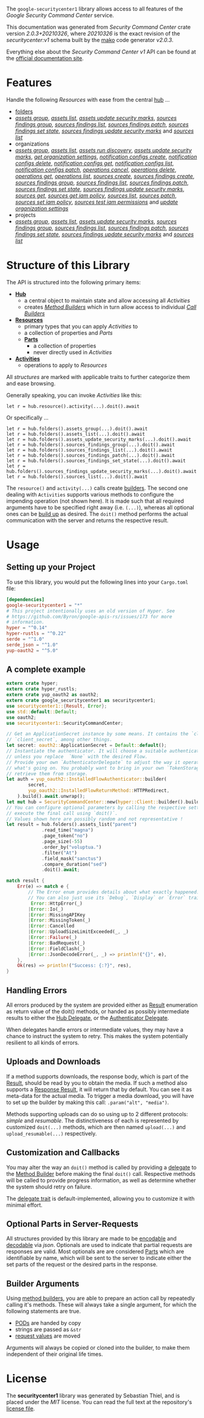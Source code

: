 <!---
DO NOT EDIT !
This file was generated automatically from 'src/mako/api/README.md.mako'
DO NOT EDIT !
-->
The `google-securitycenter1` library allows access to all features of the *Google Security Command Center* service.

This documentation was generated from *Security Command Center* crate version *2.0.3+20210326*, where *20210326* is the exact revision of the *securitycenter:v1* schema built by the [mako](http://www.makotemplates.org/) code generator *v2.0.3*.

Everything else about the *Security Command Center* *v1* API can be found at the
[official documentation site](https://cloud.google.com/security-command-center).
# Features

Handle the following *Resources* with ease from the central [hub](https://docs.rs/google-securitycenter1/2.0.3+20210326/google_securitycenter1/SecurityCommandCenter) ... 

* [folders](https://docs.rs/google-securitycenter1/2.0.3+20210326/google_securitycenter1/api::Folder)
 * [*assets group*](https://docs.rs/google-securitycenter1/2.0.3+20210326/google_securitycenter1/api::FolderAssetGroupCall), [*assets list*](https://docs.rs/google-securitycenter1/2.0.3+20210326/google_securitycenter1/api::FolderAssetListCall), [*assets update security marks*](https://docs.rs/google-securitycenter1/2.0.3+20210326/google_securitycenter1/api::FolderAssetUpdateSecurityMarkCall), [*sources findings group*](https://docs.rs/google-securitycenter1/2.0.3+20210326/google_securitycenter1/api::FolderSourceFindingGroupCall), [*sources findings list*](https://docs.rs/google-securitycenter1/2.0.3+20210326/google_securitycenter1/api::FolderSourceFindingListCall), [*sources findings patch*](https://docs.rs/google-securitycenter1/2.0.3+20210326/google_securitycenter1/api::FolderSourceFindingPatchCall), [*sources findings set state*](https://docs.rs/google-securitycenter1/2.0.3+20210326/google_securitycenter1/api::FolderSourceFindingSetStateCall), [*sources findings update security marks*](https://docs.rs/google-securitycenter1/2.0.3+20210326/google_securitycenter1/api::FolderSourceFindingUpdateSecurityMarkCall) and [*sources list*](https://docs.rs/google-securitycenter1/2.0.3+20210326/google_securitycenter1/api::FolderSourceListCall)
* organizations
 * [*assets group*](https://docs.rs/google-securitycenter1/2.0.3+20210326/google_securitycenter1/api::OrganizationAssetGroupCall), [*assets list*](https://docs.rs/google-securitycenter1/2.0.3+20210326/google_securitycenter1/api::OrganizationAssetListCall), [*assets run discovery*](https://docs.rs/google-securitycenter1/2.0.3+20210326/google_securitycenter1/api::OrganizationAssetRunDiscoveryCall), [*assets update security marks*](https://docs.rs/google-securitycenter1/2.0.3+20210326/google_securitycenter1/api::OrganizationAssetUpdateSecurityMarkCall), [*get organization settings*](https://docs.rs/google-securitycenter1/2.0.3+20210326/google_securitycenter1/api::OrganizationGetOrganizationSettingCall), [*notification configs create*](https://docs.rs/google-securitycenter1/2.0.3+20210326/google_securitycenter1/api::OrganizationNotificationConfigCreateCall), [*notification configs delete*](https://docs.rs/google-securitycenter1/2.0.3+20210326/google_securitycenter1/api::OrganizationNotificationConfigDeleteCall), [*notification configs get*](https://docs.rs/google-securitycenter1/2.0.3+20210326/google_securitycenter1/api::OrganizationNotificationConfigGetCall), [*notification configs list*](https://docs.rs/google-securitycenter1/2.0.3+20210326/google_securitycenter1/api::OrganizationNotificationConfigListCall), [*notification configs patch*](https://docs.rs/google-securitycenter1/2.0.3+20210326/google_securitycenter1/api::OrganizationNotificationConfigPatchCall), [*operations cancel*](https://docs.rs/google-securitycenter1/2.0.3+20210326/google_securitycenter1/api::OrganizationOperationCancelCall), [*operations delete*](https://docs.rs/google-securitycenter1/2.0.3+20210326/google_securitycenter1/api::OrganizationOperationDeleteCall), [*operations get*](https://docs.rs/google-securitycenter1/2.0.3+20210326/google_securitycenter1/api::OrganizationOperationGetCall), [*operations list*](https://docs.rs/google-securitycenter1/2.0.3+20210326/google_securitycenter1/api::OrganizationOperationListCall), [*sources create*](https://docs.rs/google-securitycenter1/2.0.3+20210326/google_securitycenter1/api::OrganizationSourceCreateCall), [*sources findings create*](https://docs.rs/google-securitycenter1/2.0.3+20210326/google_securitycenter1/api::OrganizationSourceFindingCreateCall), [*sources findings group*](https://docs.rs/google-securitycenter1/2.0.3+20210326/google_securitycenter1/api::OrganizationSourceFindingGroupCall), [*sources findings list*](https://docs.rs/google-securitycenter1/2.0.3+20210326/google_securitycenter1/api::OrganizationSourceFindingListCall), [*sources findings patch*](https://docs.rs/google-securitycenter1/2.0.3+20210326/google_securitycenter1/api::OrganizationSourceFindingPatchCall), [*sources findings set state*](https://docs.rs/google-securitycenter1/2.0.3+20210326/google_securitycenter1/api::OrganizationSourceFindingSetStateCall), [*sources findings update security marks*](https://docs.rs/google-securitycenter1/2.0.3+20210326/google_securitycenter1/api::OrganizationSourceFindingUpdateSecurityMarkCall), [*sources get*](https://docs.rs/google-securitycenter1/2.0.3+20210326/google_securitycenter1/api::OrganizationSourceGetCall), [*sources get iam policy*](https://docs.rs/google-securitycenter1/2.0.3+20210326/google_securitycenter1/api::OrganizationSourceGetIamPolicyCall), [*sources list*](https://docs.rs/google-securitycenter1/2.0.3+20210326/google_securitycenter1/api::OrganizationSourceListCall), [*sources patch*](https://docs.rs/google-securitycenter1/2.0.3+20210326/google_securitycenter1/api::OrganizationSourcePatchCall), [*sources set iam policy*](https://docs.rs/google-securitycenter1/2.0.3+20210326/google_securitycenter1/api::OrganizationSourceSetIamPolicyCall), [*sources test iam permissions*](https://docs.rs/google-securitycenter1/2.0.3+20210326/google_securitycenter1/api::OrganizationSourceTestIamPermissionCall) and [*update organization settings*](https://docs.rs/google-securitycenter1/2.0.3+20210326/google_securitycenter1/api::OrganizationUpdateOrganizationSettingCall)
* projects
 * [*assets group*](https://docs.rs/google-securitycenter1/2.0.3+20210326/google_securitycenter1/api::ProjectAssetGroupCall), [*assets list*](https://docs.rs/google-securitycenter1/2.0.3+20210326/google_securitycenter1/api::ProjectAssetListCall), [*assets update security marks*](https://docs.rs/google-securitycenter1/2.0.3+20210326/google_securitycenter1/api::ProjectAssetUpdateSecurityMarkCall), [*sources findings group*](https://docs.rs/google-securitycenter1/2.0.3+20210326/google_securitycenter1/api::ProjectSourceFindingGroupCall), [*sources findings list*](https://docs.rs/google-securitycenter1/2.0.3+20210326/google_securitycenter1/api::ProjectSourceFindingListCall), [*sources findings patch*](https://docs.rs/google-securitycenter1/2.0.3+20210326/google_securitycenter1/api::ProjectSourceFindingPatchCall), [*sources findings set state*](https://docs.rs/google-securitycenter1/2.0.3+20210326/google_securitycenter1/api::ProjectSourceFindingSetStateCall), [*sources findings update security marks*](https://docs.rs/google-securitycenter1/2.0.3+20210326/google_securitycenter1/api::ProjectSourceFindingUpdateSecurityMarkCall) and [*sources list*](https://docs.rs/google-securitycenter1/2.0.3+20210326/google_securitycenter1/api::ProjectSourceListCall)




# Structure of this Library

The API is structured into the following primary items:

* **[Hub](https://docs.rs/google-securitycenter1/2.0.3+20210326/google_securitycenter1/SecurityCommandCenter)**
    * a central object to maintain state and allow accessing all *Activities*
    * creates [*Method Builders*](https://docs.rs/google-securitycenter1/2.0.3+20210326/google_securitycenter1/client::MethodsBuilder) which in turn
      allow access to individual [*Call Builders*](https://docs.rs/google-securitycenter1/2.0.3+20210326/google_securitycenter1/client::CallBuilder)
* **[Resources](https://docs.rs/google-securitycenter1/2.0.3+20210326/google_securitycenter1/client::Resource)**
    * primary types that you can apply *Activities* to
    * a collection of properties and *Parts*
    * **[Parts](https://docs.rs/google-securitycenter1/2.0.3+20210326/google_securitycenter1/client::Part)**
        * a collection of properties
        * never directly used in *Activities*
* **[Activities](https://docs.rs/google-securitycenter1/2.0.3+20210326/google_securitycenter1/client::CallBuilder)**
    * operations to apply to *Resources*

All *structures* are marked with applicable traits to further categorize them and ease browsing.

Generally speaking, you can invoke *Activities* like this:

```Rust,ignore
let r = hub.resource().activity(...).doit().await
```

Or specifically ...

```ignore
let r = hub.folders().assets_group(...).doit().await
let r = hub.folders().assets_list(...).doit().await
let r = hub.folders().assets_update_security_marks(...).doit().await
let r = hub.folders().sources_findings_group(...).doit().await
let r = hub.folders().sources_findings_list(...).doit().await
let r = hub.folders().sources_findings_patch(...).doit().await
let r = hub.folders().sources_findings_set_state(...).doit().await
let r = hub.folders().sources_findings_update_security_marks(...).doit().await
let r = hub.folders().sources_list(...).doit().await
```

The `resource()` and `activity(...)` calls create [builders][builder-pattern]. The second one dealing with `Activities` 
supports various methods to configure the impending operation (not shown here). It is made such that all required arguments have to be 
specified right away (i.e. `(...)`), whereas all optional ones can be [build up][builder-pattern] as desired.
The `doit()` method performs the actual communication with the server and returns the respective result.

# Usage

## Setting up your Project

To use this library, you would put the following lines into your `Cargo.toml` file:

```toml
[dependencies]
google-securitycenter1 = "*"
# This project intentionally uses an old version of Hyper. See
# https://github.com/Byron/google-apis-rs/issues/173 for more
# information.
hyper = "^0.14"
hyper-rustls = "^0.22"
serde = "^1.0"
serde_json = "^1.0"
yup-oauth2 = "^5.0"
```

## A complete example

```Rust
extern crate hyper;
extern crate hyper_rustls;
extern crate yup_oauth2 as oauth2;
extern crate google_securitycenter1 as securitycenter1;
use securitycenter1::{Result, Error};
use std::default::Default;
use oauth2;
use securitycenter1::SecurityCommandCenter;

// Get an ApplicationSecret instance by some means. It contains the `client_id` and 
// `client_secret`, among other things.
let secret: oauth2::ApplicationSecret = Default::default();
// Instantiate the authenticator. It will choose a suitable authentication flow for you, 
// unless you replace  `None` with the desired Flow.
// Provide your own `AuthenticatorDelegate` to adjust the way it operates and get feedback about 
// what's going on. You probably want to bring in your own `TokenStorage` to persist tokens and
// retrieve them from storage.
let auth = yup_oauth2::InstalledFlowAuthenticator::builder(
        secret,
        yup_oauth2::InstalledFlowReturnMethod::HTTPRedirect,
    ).build().await.unwrap();
let mut hub = SecurityCommandCenter::new(hyper::Client::builder().build(hyper_rustls::HttpsConnector::with_native_roots()), auth);
// You can configure optional parameters by calling the respective setters at will, and
// execute the final call using `doit()`.
// Values shown here are possibly random and not representative !
let result = hub.folders().assets_list("parent")
             .read_time("magna")
             .page_token("no")
             .page_size(-55)
             .order_by("voluptua.")
             .filter("At")
             .field_mask("sanctus")
             .compare_duration("sed")
             .doit().await;

match result {
    Err(e) => match e {
        // The Error enum provides details about what exactly happened.
        // You can also just use its `Debug`, `Display` or `Error` traits
         Error::HttpError(_)
        |Error::Io(_)
        |Error::MissingAPIKey
        |Error::MissingToken(_)
        |Error::Cancelled
        |Error::UploadSizeLimitExceeded(_, _)
        |Error::Failure(_)
        |Error::BadRequest(_)
        |Error::FieldClash(_)
        |Error::JsonDecodeError(_, _) => println!("{}", e),
    },
    Ok(res) => println!("Success: {:?}", res),
}

```
## Handling Errors

All errors produced by the system are provided either as [Result](https://docs.rs/google-securitycenter1/2.0.3+20210326/google_securitycenter1/client::Result) enumeration as return value of
the doit() methods, or handed as possibly intermediate results to either the 
[Hub Delegate](https://docs.rs/google-securitycenter1/2.0.3+20210326/google_securitycenter1/client::Delegate), or the [Authenticator Delegate](https://docs.rs/yup-oauth2/*/yup_oauth2/trait.AuthenticatorDelegate.html).

When delegates handle errors or intermediate values, they may have a chance to instruct the system to retry. This 
makes the system potentially resilient to all kinds of errors.

## Uploads and Downloads
If a method supports downloads, the response body, which is part of the [Result](https://docs.rs/google-securitycenter1/2.0.3+20210326/google_securitycenter1/client::Result), should be
read by you to obtain the media.
If such a method also supports a [Response Result](https://docs.rs/google-securitycenter1/2.0.3+20210326/google_securitycenter1/client::ResponseResult), it will return that by default.
You can see it as meta-data for the actual media. To trigger a media download, you will have to set up the builder by making
this call: `.param("alt", "media")`.

Methods supporting uploads can do so using up to 2 different protocols: 
*simple* and *resumable*. The distinctiveness of each is represented by customized 
`doit(...)` methods, which are then named `upload(...)` and `upload_resumable(...)` respectively.

## Customization and Callbacks

You may alter the way an `doit()` method is called by providing a [delegate](https://docs.rs/google-securitycenter1/2.0.3+20210326/google_securitycenter1/client::Delegate) to the 
[Method Builder](https://docs.rs/google-securitycenter1/2.0.3+20210326/google_securitycenter1/client::CallBuilder) before making the final `doit()` call. 
Respective methods will be called to provide progress information, as well as determine whether the system should 
retry on failure.

The [delegate trait](https://docs.rs/google-securitycenter1/2.0.3+20210326/google_securitycenter1/client::Delegate) is default-implemented, allowing you to customize it with minimal effort.

## Optional Parts in Server-Requests

All structures provided by this library are made to be [encodable](https://docs.rs/google-securitycenter1/2.0.3+20210326/google_securitycenter1/client::RequestValue) and 
[decodable](https://docs.rs/google-securitycenter1/2.0.3+20210326/google_securitycenter1/client::ResponseResult) via *json*. Optionals are used to indicate that partial requests are responses 
are valid.
Most optionals are are considered [Parts](https://docs.rs/google-securitycenter1/2.0.3+20210326/google_securitycenter1/client::Part) which are identifiable by name, which will be sent to 
the server to indicate either the set parts of the request or the desired parts in the response.

## Builder Arguments

Using [method builders](https://docs.rs/google-securitycenter1/2.0.3+20210326/google_securitycenter1/client::CallBuilder), you are able to prepare an action call by repeatedly calling it's methods.
These will always take a single argument, for which the following statements are true.

* [PODs][wiki-pod] are handed by copy
* strings are passed as `&str`
* [request values](https://docs.rs/google-securitycenter1/2.0.3+20210326/google_securitycenter1/client::RequestValue) are moved

Arguments will always be copied or cloned into the builder, to make them independent of their original life times.

[wiki-pod]: http://en.wikipedia.org/wiki/Plain_old_data_structure
[builder-pattern]: http://en.wikipedia.org/wiki/Builder_pattern
[google-go-api]: https://github.com/google/google-api-go-client

# License
The **securitycenter1** library was generated by Sebastian Thiel, and is placed 
under the *MIT* license.
You can read the full text at the repository's [license file][repo-license].

[repo-license]: https://github.com/Byron/google-apis-rsblob/main/LICENSE.md
